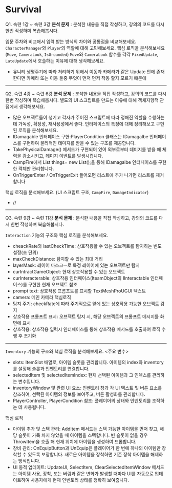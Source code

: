 # Survival
 
Q1. 숙련 1강 ~ 숙련 3강
**분석 문제** : 분석한 내용을 직접 작성하고, 강의의 코드를 다시 한번 작성하며 복습해봅시다.

입문 주차와 비교해서 입력 받는 방식의 차이와 공통점을 비교해보세요.
`CharacterManager`와 `Player`의 역할에 대해 고민해보세요.
핵심 로직을 분석해보세요 (`Move`, `CameraLook`, `IsGrounded`)
`Move`와 `CameraLook` 함수를 각각 `FixedUpdate`, `LateUpdate`에서 호출하는 이유에 대해 생각해보세요.
- 유니티 생명주기에 따라 처리하기 위해서 이동과 카메라가 같은 Update 안에 존재한다면 카메라 또는 이동 둘중 무엇이 먼저 먼저 작동 할지 모르기 떄문에
--------------------------------------------------------------------------------------------------------------------------------------------------------
Q2. 숙련 4강 ~ 숙련 6강
**분석 문제** : 분석한 내용을 직접 작성하고, 강의의 코드를 다시 한번 작성하며 복습해봅시다.
별도의 UI 스크립트를 만드는 이유에 대해 객체지향적 관점에서 생각해보세요.
- 많은 오브젝트들이 생기고 각자가 주어진 스크립트에 따라 정해진 역할을 수행하는데 가독성, 확장성, 재사용성에서 좋다.
인터페이스의 특징에 대해 정리해보고 구현된 로직을 분석해보세요.
- IDamagable 인터페이스 구현:PlayerCondition 클래스는 IDamagalbe 인터페이스를 구현하여 물리적인 데미지를 받을 수 있는 구조를 제공합니다.
- TakePhysicalDamage() 메서드가 구현되어 있어 외부로부터 데미지를 받을 때 체력을 감소시키고, 데미지 이벤트를 발생시킵니다.
- CampFire에서 List<IDamagalbe> things= new List<IDamagalbe>();을 통해 IDamagalbe 인터페이스를 구현한 객체만 관리합니다.
- OnTriggerEnter / OnTriggerExit 들어오면 리스트에 추가 나가면 리스트를 제거합니다

핵심 로직을 분석해보세요. (UI 스크립트 구조, `CampFire`, `DamageIndicator`)
- //
--------------------------------------------------------------------------------------------------------------------------------------------------------
Q3. 숙련 9강 ~ 숙련 11강
**분석 문제** : 분석한 내용을 직접 작성하고, 강의의 코드를 다시 한번 작성하며 복습해봅시다.

`Interaction` 기능의 구조와 핵심 로직을 분석해보세요.
- cheackRate와 lastCheckTime: 상호작용할 수 있는 오브젝트를 탐지하는 빈도 설정(초 단위)
- maxCheckDistance: 탐지할 수 있는 최대 거리
- layerMask: 레이어 마스크ㅡ로 특정 레이어에 있는 오브젝트만 탐지
- curIntractGameObject: 현재 상호작용할 수 있는 오브젝트
- curInteracterable: 상호작용 인터페이스(IteamObject의 IInteractable 인터페이스)를 구현한 현재 오브젝트 참조
- prompt text: 상호작용 프롬프트를 표시할 TextMeshProUGUI 텍스트
- camera: 메인 카메라
핵심로직
- 탐지 주기: checkRate에 따라 주기적으로 앞에 있는 상호작용 가능한 오브젝트 감지
- 상호작용 프롬프트 표시: 오브젝트 탐지 시, 해당 오브젝트의 프롬프트 메시지를 화면에 표시
- 상호작용: 상호작용 입력시 인터페이스를 통해 상호작용 메서드를 호출하여 로직 수행 후 초기화
--------------------------------------------------------------------------------------------------------------------------------------------------------  
`Inventory` 기능의 구조와 핵심 로직을 분석해보세요.
<주요 변수>
- slots: ItemSlot 배열로, 아이템 슬롯을 관리합니다. 아이템의 index와 inventory를 설정해 슬롯과 인벤토리를 연결합니다.
- selectedItem 및 selectedItemIndex: 현재 선택된 아이템과 그 인덱스를 관리하는 변수입니다.
- inventoryWindow 및 관련 UI 요소: 인벤토리 창과 각 UI 텍스트 및 버튼 요소를 참조하여, 선택된 아이템의 정보를 보여주고, 버튼 활성화를 관리합니다.
- PlayerController, PlayerCondition 참조: 플레이어의 상태와 인벤토리를 조작하는 데 사용됩니다.

핵심 로직
- 아이템 추가 및 스택 관리: AddItem 메서드는 스택 가능한 아이템을 먼저 찾고, 해당 슬롯이 가득 차지 않았을 때 아이템을 스택합니다. 빈 슬롯이 없을 경우 ThrowItem을 호출 해 현재 위치에 아이템을 생성하여 드롭합니다.
- 장비 관리: OnEquipButton과 UnEquip은 플레이어가 한 번에 하나의 아이템만 장착할 수 있도록 보장합니다. 새로운 아이템을 장착하면 기존 장착 아이템을 해제하는 방식입니다.
- UI 동적 업데이트: UpdateUI, SelectItem, ClearSelectedItemWindow 메서드는 아이템 사용, 장착, 또는 버림과 같은 변화가 발생할 때마다 UI를 자동으로 업데이트하여 사용자에게 현재 인벤토리 상태를 정확히 보여줍니다.

